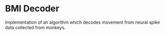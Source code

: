 # BMI Decoder
 Implementation of an algorithm which decodes movement from neural spike data collected from monkeys.
